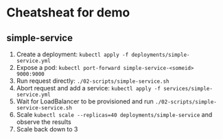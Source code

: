 # Cheatsheat for demo

## simple-service
1. Create a deployment: `kubectl apply -f deployments/simple-service.yml`
2. Expose a pod: `kubectl port-forward simple-service-<someid> 9000:9000`
3. Run request directly: `./02-scripts/simple-service.sh`
4. Abort request and add a service: `kubectl apply -f services/simple-service.yml`
5. Wait for LoadBalancer to be provisioned and run `./02-scripts/simple-service-service.sh`
6. Scale `kubectl scale --replicas=40 deployments/simple-service` and observe the results
7. Scale back down to 3